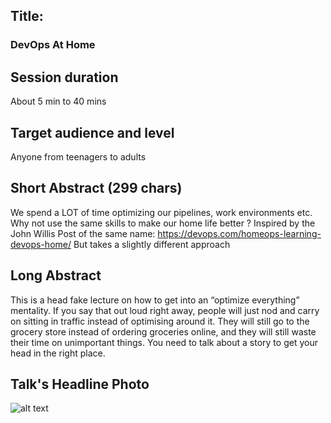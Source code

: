 ## Title: 
### DevOps At Home

## Session duration

About 5 min to 40 mins


## Target audience and level

Anyone from teenagers to adults

## Short Abstract (299 chars)

We spend a LOT of time optimizing our pipelines, work environments etc. Why not use the same skills to make our home life better ? 
Inspired by the John Willis Post of the same name: https://devops.com/homeops-learning-devops-home/ But takes a slightly different approach

## Long Abstract

This is a head fake lecture on how to get into an “optimize everything” mentality. If you say that out loud right away, people will just nod and carry on sitting in traffic instead of optimising around it. They will still go to the grocery store instead of ordering groceries online, and they will still waste their time on unimportant things. You need to talk about a story to get your head in the right place.

## Talk's Headline Photo

![alt text]( "None")
